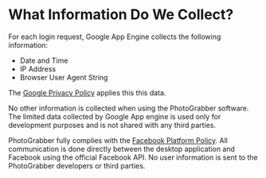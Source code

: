 # What Information Do We Collect? #

For each login request, Google App Engine collects the following information:
  * Date and Time
  * IP Address
  * Browser User Agent String

The [Google Privacy Policy](https://www.google.com/intl/en/policies/privacy/) applies this this data.

No other information is collected when using the PhotoGrabber software.  The limited data collected by Google App engine is used only for development purposes and is not shared with any third parties.

PhotoGrabber fully complies with the [Facebook Platform Policy](https://developers.facebook.com/policy/).  All communication is done directly between the desktop application and Facebook using the official Facebook API.  No user information is sent to the PhotoGrabber developers or third parties.